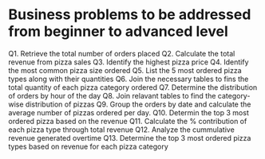 # Business problems to be addressed from beginner to advanced level
Q1. Retrieve the total number of orders placed
Q2. Calculate the total revenue from pizza sales
Q3. Identify the highest pizza price
Q4. Identify the most common pizza size ordered
Q5. List the 5 most ordered pizza types along with their quantities
Q6. Join the necessary tables to fins the total quantity of each pizza category ordered
Q7. Determine the distribution of orders by hour of the day
Q8. Join relavant tables to find the category-wise distribution of pizzas
Q9. Group the orders by date and calculate the average number of pizzas ordered per day.
Q10. Determin the top 3 most ordered pizza based on the revenue
Q11. Calculate the % contribution of each pizza type through total revenue
Q12. Analyze the cummulative revenue generated overtime
Q13. Determine the top 3 most ordered pizza types based on revenue for each pizza category
